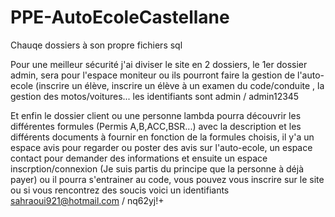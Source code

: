 # PPE-AutoEcoleCastellane
Chauqe dossiers à son propre fichiers sql 

Pour une meilleur sécurité j'ai diviser le site en 2 dossiers, le 1er dossier admin, sera pour l'espace moniteur ou ils pourront faire la gestion de l'auto-ecole (inscrire un élève, inscrire un élève à un examen du code/conduite , la gestion des motos/voitures... les identifiants sont admin / admin12345 

Et enfin le dossier client ou une personne lambda pourra découvrir les différentes formules (Permis A,B,ACC,BSR...) avec la description et les différents documents à fournir en fonction de la formules choisis, il y'a un espace avis pour regarder ou poster des avis sur l'auto-ecole, un espace contact pour demander des informations et ensuite un espace inscrption/connexion (Je suis partis du principe que la personne à déjà payer) ou il pourra s'entrainer au code, vous pouvez vous inscrire sur le site ou si vous rencontrez des soucis voici un identifiants sahraoui921@hotmail.com / nq62yj!+ 
